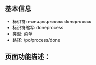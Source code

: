 
## 基本信息

- 标识符: menu.po.process.doneprocess
- 标识符缩写: doneprocess
- 类型: 菜单
- 路径: /po/process/done

## 页面功能描述：




